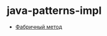 # java-patterns-impl
- [Фабричный метод](https://github.com/vnj64/java-patterns-impl/tree/main/src/main/factory_method)